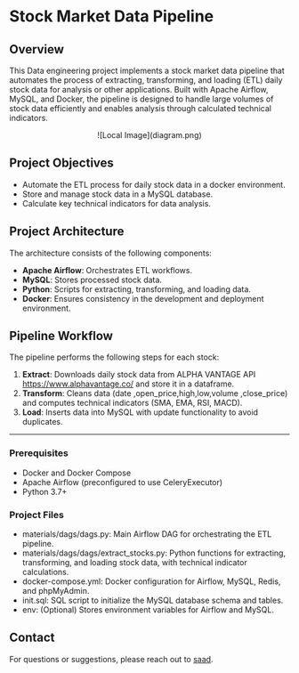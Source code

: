 # **Stock Market Data Pipeline**

## **Overview**
This Data engineering project implements a stock market data pipeline that automates the process of extracting, transforming, and loading (ETL) daily stock data for analysis or other applications. Built with Apache Airflow, MySQL, and Docker, the pipeline is designed to handle large volumes of stock data efficiently and enables analysis through calculated technical indicators.
<div style="text-align: center;">
    ![Local Image](diagram.png)
</div>

## **Project Objectives**
- Automate the ETL process for daily stock data in a docker environment.
- Store and manage stock data in a MySQL database.
- Calculate key technical indicators for data analysis.


## **Project Architecture**
The architecture consists of the following components:
- **Apache Airflow**: Orchestrates ETL workflows.
- **MySQL**: Stores processed stock data.
- **Python**: Scripts for extracting, transforming, and loading data.
- **Docker**: Ensures consistency in the development and deployment environment.

## **Pipeline Workflow**
The pipeline performs the following steps for each stock:
1. **Extract**: Downloads daily stock data from ALPHA VANTAGE API https://www.alphavantage.co/ and store it in a dataframe.
2. **Transform**: Cleans data (date ,open_price,high,low,volume ,close_price) and computes technical indicators (SMA, EMA, RSI, MACD).
3. **Load**: Inserts data into MySQL with update functionality to avoid duplicates.

---



### **Prerequisites**
- Docker and Docker Compose
- Apache Airflow (preconfigured to use CeleryExecutor)
- Python 3.7+

### **Project Files**
- materials/dags/dags.py: Main Airflow DAG for orchestrating the ETL pipeline.
- materials/dags/dags/extract_stocks.py: Python functions for extracting, transforming, and loading stock data, with technical   indicator calculations.
- docker-compose.yml: Docker configuration for Airflow, MySQL, Redis, and phpMyAdmin.
- init.sql: SQL script to initialize the MySQL database schema and tables.
- env: (Optional) Stores environment variables for Airflow and MySQL.

## **Contact**
For questions or suggestions, please reach out to [saad](mailto:fsaad1929@gmail.com).
